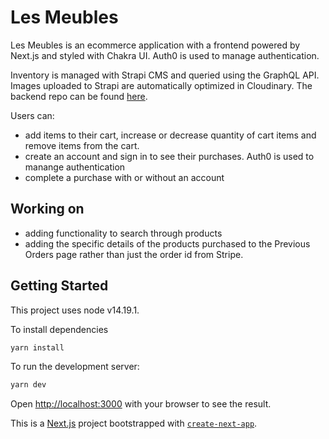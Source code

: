 # Les Meubles

Les Meubles is an ecommerce application with a frontend powered by Next.js and styled with Chakra UI. Auth0 is used to manage authentication.

Inventory is managed with Strapi CMS and queried using the GraphQL API. Images uploaded to Strapi are automatically optimized in Cloudinary.
The backend repo can be found [here](https://github.com/JoyAnneW/LesMeubles-backend).

Users can:

- add items to their cart, increase or decrease quantity of cart items and remove items from the cart.
- create an account and sign in to see their purchases. Auth0 is used to manange authentication
- complete a purchase with or without an account

## Working on

- adding functionality to search through products
- adding the specific details of the products purchased to the Previous Orders page rather than just the order id from Stripe.

## Getting Started

This project uses node v14.19.1.

To install dependencies

```bash
yarn install
```

To run the development server:

```bash
yarn dev
```

Open [http://localhost:3000](http://localhost:3000) with your browser to see the result.

This is a [Next.js](https://nextjs.org/) project bootstrapped with [`create-next-app`](https://github.com/vercel/next.js/tree/canary/packages/create-next-app).
